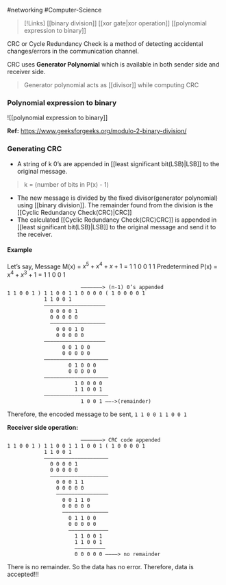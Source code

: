 #networking #Computer-Science 

>[!Links]
>[[binary division]]
>[[xor gate|xor operation]]
>[[polynomial expression to binary]]


CRC or Cycle Redundancy Check is a method of detecting accidental changes/errors in the communication channel.

CRC uses **Generator Polynomial** which is available in both sender side and receiver side.

> Generator polynomial acts as [[divisor]] while computing CRC


### Polynomial expression to binary
![[polynomial expression to binary]]





**Ref:** https://www.geeksforgeeks.org/modulo-2-binary-division/

### Generating CRC
- A string of k 0’s are appended in [[least significant bit(LSB)|LSB]] to the original message.
 > k = (number of bits in P(x) - 1)
- The new message is divided by the fixed divisor(generator polynomial) using [[binary division]]. The remainder found from the division is the [[Cyclic Redundancy Check(CRC)|CRC]]
- The calculated [[Cyclic Redundancy Check(CRC)CRC]] is appended in [[least significant bit(LSB)|LSB]] to the original message and send it to the receiver.
#### Example
Let’s say,
	Message M(x) = $x^5+x^4+x+1$ = 1 1 0 0 1 1
	Predetermined P(x) = $x^4+x^3+1$ = 1 1 0 0 1

```
                        ———————> (n-1) 0’s appended
1 1 0 0 1 ) 1 1 0 0 1 1 0 0 0 0 ( 1 0 0 0 0 1
			1 1 0 0 1
			————————————————————
			  0 0 0 0 1
			  0 0 0 0 0
			  ——————————————————
			    0 0 0 1 0
			    0 0 0 0 0
			————————————————————
				  0 0 1 0 0
				  0 0 0 0 0
			—————————————————————
				    0 1 0 0 0
				    0 0 0 0 0
			—————————————————————
					  1 0 0 0 0
					  1 1 0 0 1
			—————————————————————
					    1 0 0 1 ——->(remainder)

```
Therefore, the encoded message to be sent,
`1 1 0 0 1 1 0 0 1`

**Receiver side operation:**
```
						———————> CRC code appended
1 1 0 0 1 ) 1 1 0 0 1 1 1 0 0 1 ( 1 0 0 0 0 1
			1 1 0 0 1
			—————————————————————
			  0 0 0 0 1
			  0 0 0 0 0
			  ———————————————————
			    0 0 0 1 1
			    0 0 0 0 0
			    —————————————————
			      0 0 1 1 0
			      0 0 0 0 0
			      ———————————————
			        0 1 1 0 0
			        0 0 0 0 0 
			        —————————————
			          1 1 0 0 1
			          1 1 0 0 1
			          ——————————
			          0 0 0 0 0 ————> no remainder
```
There is no remainder. So the data has no error.
Therefore, data is accepted!!!


